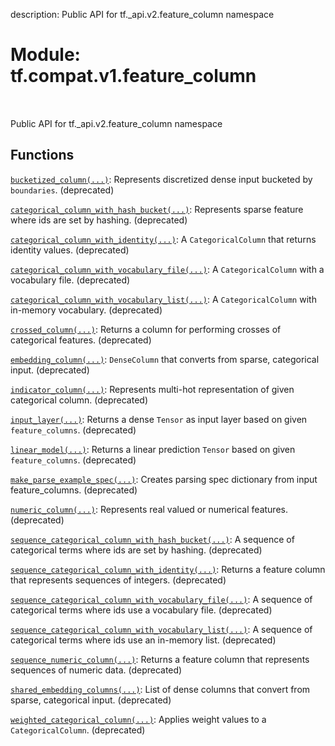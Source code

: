 description: Public API for tf._api.v2.feature_column namespace

<div itemscope itemtype="http://developers.google.com/ReferenceObject">
<meta itemprop="name" content="tf.compat.v1.feature_column" />
<meta itemprop="path" content="Stable" />
</div>

# Module: tf.compat.v1.feature_column

<!-- Insert buttons and diff -->

<table class="tfo-notebook-buttons tfo-api nocontent" align="left">

</table>



Public API for tf._api.v2.feature_column namespace



## Functions

[`bucketized_column(...)`](../../../tf/feature_column/bucketized_column.md): Represents discretized dense input bucketed by `boundaries`. (deprecated)

[`categorical_column_with_hash_bucket(...)`](../../../tf/feature_column/categorical_column_with_hash_bucket.md): Represents sparse feature where ids are set by hashing. (deprecated)

[`categorical_column_with_identity(...)`](../../../tf/feature_column/categorical_column_with_identity.md): A `CategoricalColumn` that returns identity values. (deprecated)

[`categorical_column_with_vocabulary_file(...)`](../../../tf/compat/v1/feature_column/categorical_column_with_vocabulary_file.md): A `CategoricalColumn` with a vocabulary file. (deprecated)

[`categorical_column_with_vocabulary_list(...)`](../../../tf/feature_column/categorical_column_with_vocabulary_list.md): A `CategoricalColumn` with in-memory vocabulary. (deprecated)

[`crossed_column(...)`](../../../tf/feature_column/crossed_column.md): Returns a column for performing crosses of categorical features. (deprecated)

[`embedding_column(...)`](../../../tf/feature_column/embedding_column.md): `DenseColumn` that converts from sparse, categorical input. (deprecated)

[`indicator_column(...)`](../../../tf/feature_column/indicator_column.md): Represents multi-hot representation of given categorical column. (deprecated)

[`input_layer(...)`](../../../tf/compat/v1/feature_column/input_layer.md): Returns a dense `Tensor` as input layer based on given `feature_columns`. (deprecated)

[`linear_model(...)`](../../../tf/compat/v1/feature_column/linear_model.md): Returns a linear prediction `Tensor` based on given `feature_columns`. (deprecated)

[`make_parse_example_spec(...)`](../../../tf/compat/v1/feature_column/make_parse_example_spec.md): Creates parsing spec dictionary from input feature_columns. (deprecated)

[`numeric_column(...)`](../../../tf/feature_column/numeric_column.md): Represents real valued or numerical features. (deprecated)

[`sequence_categorical_column_with_hash_bucket(...)`](../../../tf/feature_column/sequence_categorical_column_with_hash_bucket.md): A sequence of categorical terms where ids are set by hashing. (deprecated)

[`sequence_categorical_column_with_identity(...)`](../../../tf/feature_column/sequence_categorical_column_with_identity.md): Returns a feature column that represents sequences of integers. (deprecated)

[`sequence_categorical_column_with_vocabulary_file(...)`](../../../tf/feature_column/sequence_categorical_column_with_vocabulary_file.md): A sequence of categorical terms where ids use a vocabulary file. (deprecated)

[`sequence_categorical_column_with_vocabulary_list(...)`](../../../tf/feature_column/sequence_categorical_column_with_vocabulary_list.md): A sequence of categorical terms where ids use an in-memory list. (deprecated)

[`sequence_numeric_column(...)`](../../../tf/feature_column/sequence_numeric_column.md): Returns a feature column that represents sequences of numeric data. (deprecated)

[`shared_embedding_columns(...)`](../../../tf/compat/v1/feature_column/shared_embedding_columns.md): List of dense columns that convert from sparse, categorical input. (deprecated)

[`weighted_categorical_column(...)`](../../../tf/feature_column/weighted_categorical_column.md): Applies weight values to a `CategoricalColumn`. (deprecated)

